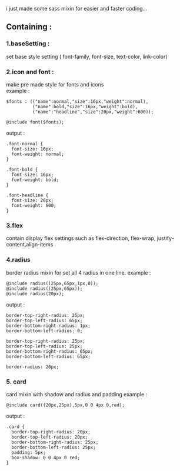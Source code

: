 i just made some sass mixin for easier and faster coding... <br>
## Containing :
### 1.baseSetting : 
set base style setting ( font-family, font-size, text-color, link-color) <br>
### 2.icon and font : 
make pre made style for fonts and icons <br>
example : 
```
$fonts : (("name":normal,"size":16px,"weight":normal),
          ("name":bold,"size":16px,"weight":bold),
          ("name":"headline","size":20px,"weight":600));

@include font($fonts);
```
output :
```
.font-normal {
  font-size: 16px;
  font-weight: normal;
}

.font-bold {
  font-size: 16px;
  font-weight: bold;
}

.font-headline {
  font-size: 20px;
  font-weight: 600;
}
```
### 3.flex
contain display flex settings such as flex-direction, flex-wrap, justify-content,align-items

### 4.radius
border radius mixin for set all 4 radius in one line.
example :
```
@include radius((25px,65px,1px,0));
@include radius((25px,65px));
@include radius(20px);
```
output :
```
border-top-right-radius: 25px;
border-top-left-radius: 65px;
border-bottom-right-radius: 1px;
border-bottom-left-radius: 0;

border-top-right-radius: 25px;
border-top-left-radius: 25px;
border-bottom-right-radius: 65px;
border-bottom-left-radius: 65px;

border-radius: 20px;
```
### 5. card
card mixin with shadow and radius and padding
example :
```
@include card((20px,25px),5px,0 0 4px 0,red);
```
output :
```
.card {
  border-top-right-radius: 20px;
  border-top-left-radius: 20px;
  border-bottom-right-radius: 25px;
  border-bottom-left-radius: 25px;
  padding: 5px;
  box-shadow: 0 0 4px 0 red;
}
```
